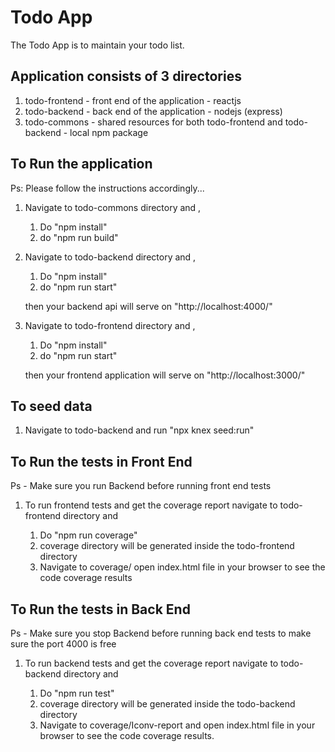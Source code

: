 # Todo App

The Todo App is to maintain your todo list.

## Application consists of 3 directories 

1. todo-frontend - front end of the application - reactjs
2. todo-backend - back end of the application - nodejs (express)
3. todo-commons - shared resources for both todo-frontend and todo-backend - local npm package

## To Run the application

Ps: Please follow the instructions accordingly...

1. Navigate to todo-commons directory and ,
    
    1. Do "npm install"
    2. do "npm run build"

2. Navigate to todo-backend directory and ,

    1. Do "npm install"
    2. do "npm run start"

    then your backend api will serve on "http://localhost:4000/"

3. Navigate to todo-frontend directory and ,

    1. Do "npm install"
    2. do "npm run start"

    then your frontend application will serve on "http://localhost:3000/"


## To seed data 

1. Navigate to todo-backend and run "npx knex seed:run"


## To Run the tests in Front End

Ps - Make sure you run Backend before running front end tests

1. To run frontend tests and get the coverage report navigate to todo-frontend directory and

    1. Do "npm run coverage"
    2. coverage directory will be generated inside the todo-frontend directory
    3. Navigate to coverage/ open index.html file in your browser to see the code coverage results

## To Run the tests in Back End

Ps - Make sure you stop Backend before running back end tests to make sure the port 4000 is free

1. To run backend tests and get the coverage report navigate to todo-backend directory and

    1. Do "npm run test"
    2. coverage directory will be generated inside the todo-backend directory
    3. Navigate to coverage/Iconv-report and open index.html file in your browser to see the code coverage results.


